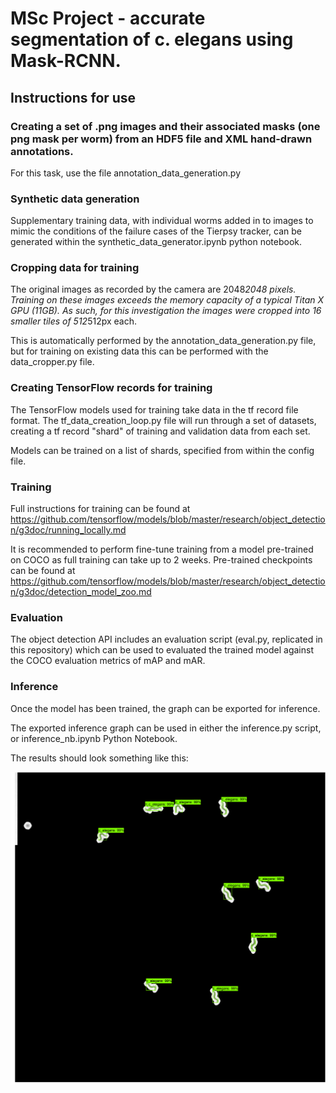 # MSc Project - accurate segmentation of c. elegans using Mask-RCNN.

## Instructions for use

### Creating a set of .png images and their associated masks (one png mask per worm) from an HDF5 file and XML hand-drawn annotations.

For this task, use the file annotation_data_generation.py


### Synthetic data generation

Supplementary training data, with individual worms added in to images to mimic the conditions of the failure cases of the Tierpsy tracker, can be generated within the synthetic_data_generator.ipynb python notebook.

### Cropping data for training

The original images as recorded by the camera are 2048*2048 pixels. Training on these images exceeds the memory capacity of a typical Titan X GPU (11GB). As such, for this investigation the images were cropped into 16 smaller tiles of 512*512px each. 

This is automatically performed by the annotation_data_generation.py file, but for training on existing data this can be performed with the data_cropper.py file.


### Creating TensorFlow records for training

The TensorFlow models used for training take data in the tf record file format. The tf_data_creation_loop.py file will run through a set of datasets, creating a tf record "shard" of training and validation data from each set.

Models can be trained on a list of shards, specified from within the config file. 


### Training
Full instructions for training can be found at https://github.com/tensorflow/models/blob/master/research/object_detection/g3doc/running_locally.md

It is recommended to perform fine-tune training from a model pre-trained on COCO as full training can take up to 2 weeks. Pre-trained checkpoints can be found at https://github.com/tensorflow/models/blob/master/research/object_detection/g3doc/detection_model_zoo.md 

### Evaluation
The object detection API includes an evaluation script (eval.py, replicated in this repository) which can be used to evaluated the trained model against the COCO evaluation metrics of mAP and mAR.

### Inference
Once the model has been trained, the graph can be exported for inference.

The exported inference graph can be used in either the inference.py script, or inference_nb.ipynb Python Notebook.

The results should look something like this:

![inference results](https://github.com/dpaddon/MSc_project/blob/master/images/911.png)


